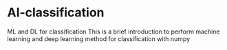 # AI-classification
ML and DL for classification
This is a brief introduction to perform machine learning and deep learning method for classification with numpy
